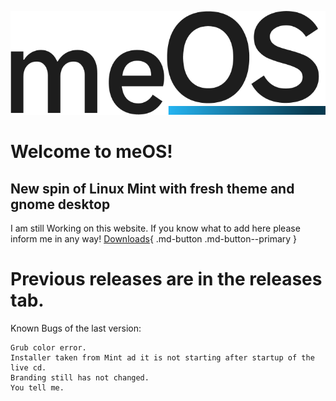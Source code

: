 ![meOS logo](image.png)
# Welcome to meOS!
## New spin of Linux Mint with fresh theme and gnome desktop

I am still Working on this website. If you know what to add here please inform me in any way!
[Downloads](#){ .md-button .md-button--primary }

# Previous releases are in the releases tab. 
Known Bugs of the last version:

    Grub color error.
    Installer taken from Mint ad it is not starting after startup of the live cd.
    Branding still has not changed.
    You tell me.
